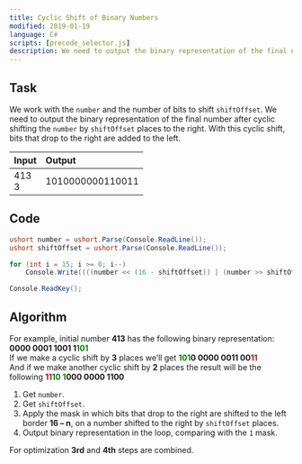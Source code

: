 ```yaml
---
title: Cyclic Shift of Binary Numbers
modified: 2019-01-19
language: C#
scripts: [precode_selector.js]
description: We need to output the binary representation of the final number after cyclic shifting the number by shiftOffset places to the right.
---
```


## Task

We work with the `number` and the number of bits to shift `shiftOffset`. We need to output the binary representation of the final number after cyclic shifting the `number` by `shiftOffset` places to the right. With this cyclic shift, bits that drop to the right are added to the left.

| Input      | Output           |
| :--------- | :--------------- |
| 413<br>3   | 1010000000110011 |

## Code

```csharp
ushort number = ushort.Parse(Console.ReadLine());
ushort shiftOffset = ushort.Parse(Console.ReadLine());

for (int i = 15; i >= 0; i--)
    Console.Write((((number << (16 - shiftOffset)) | (number >> shiftOffset)) >> i) & 1);

Console.ReadKey();
```

## Algorithm

For example, initial number **413** has the following binary representation: **0000 0001 1001 1<span style="color: #008000;">101</span>**  
If we make a cyclic shift by **3** places we’ll get **<span style="color: #008000;">101</span>0 0000 0011 00<span style="color: #a31515;">11</span>**  
And if we make another cyclic shift by **2** places the result will be the following **<span style="color: #a31515;">11</span><span style="color: #008000;">10 1</span>000 0000 1100**

1.  Get `number`.
2.  Get `shiftOffset`.
3.  Apply the mask in which bits that drop to the right are shifted to the left border **16 – n**, on a number shifted to the right by `shiftOffset` places.
4.  Output binary representation in the loop, comparing with the `1` mask.

For optimization **3rd** and **4th** steps are combined.